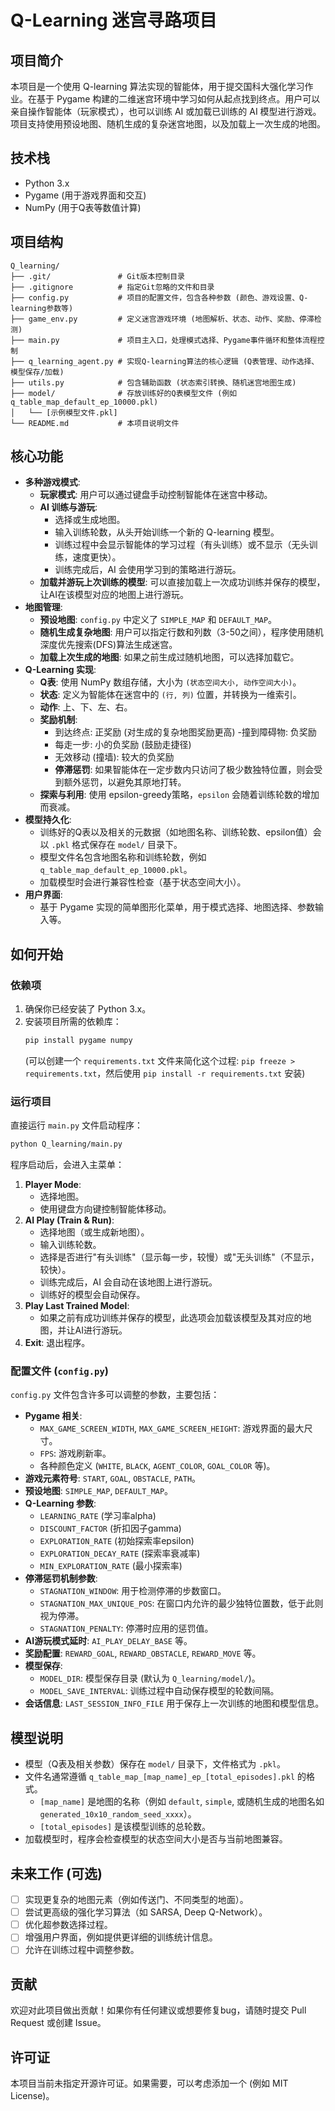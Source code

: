 # Q-Learning 迷宫寻路项目

## 项目简介
本项目是一个使用 Q-learning 算法实现的智能体，用于提交国科大强化学习作业。在基于 Pygame 构建的二维迷宫环境中学习如何从起点找到终点。用户可以亲自操作智能体（玩家模式），也可以训练 AI 或加载已训练的 AI 模型进行游戏。项目支持使用预设地图、随机生成的复杂迷宫地图，以及加载上一次生成的地图。

## 技术栈
- Python 3.x
- Pygame (用于游戏界面和交互)
- NumPy (用于Q表等数值计算)

## 项目结构
```
Q_learning/
├── .git/               # Git版本控制目录
├── .gitignore          # 指定Git忽略的文件和目录
├── config.py           # 项目的配置文件，包含各种参数 (颜色、游戏设置、Q-learning参数等)
├── game_env.py         # 定义迷宫游戏环境 (地图解析、状态、动作、奖励、停滞检测)
├── main.py             # 项目主入口，处理模式选择、Pygame事件循环和整体流程控制
├── q_learning_agent.py # 实现Q-learning算法的核心逻辑 (Q表管理、动作选择、模型保存/加载)
├── utils.py            # 包含辅助函数 (状态索引转换、随机迷宫地图生成)
├── model/              # 存放训练好的Q表模型文件 (例如 q_table_map_default_ep_10000.pkl)
│   └── [示例模型文件.pkl]
└── README.md           # 本项目说明文件
```

## 核心功能
- **多种游戏模式**:
    - **玩家模式**: 用户可以通过键盘手动控制智能体在迷宫中移动。
    - **AI 训练与游玩**:
        - 选择或生成地图。
        - 输入训练轮数，从头开始训练一个新的 Q-learning 模型。
        - 训练过程中会显示智能体的学习过程（有头训练）或不显示（无头训练，速度更快）。
        - 训练完成后，AI 会使用学习到的策略进行游玩。
    - **加载并游玩上次训练的模型**: 可以直接加载上一次成功训练并保存的模型，让AI在该模型对应的地图上进行游玩。
- **地图管理**:
    - **预设地图**: `config.py` 中定义了 `SIMPLE_MAP` 和 `DEFAULT_MAP`。
    - **随机生成复杂地图**: 用户可以指定行数和列数（3-50之间），程序使用随机深度优先搜索(DFS)算法生成迷宫。
    - **加载上次生成的地图**: 如果之前生成过随机地图，可以选择加载它。
- **Q-Learning 实现**:
    - **Q表**: 使用 NumPy 数组存储，大小为 `(状态空间大小, 动作空间大小)`。
    - **状态**: 定义为智能体在迷宫中的 `(行, 列)` 位置，并转换为一维索引。
    - **动作**: 上、下、左、右。
    - **奖励机制**:
        - 到达终点: 正奖励 (对生成的复杂地图奖励更高)
        -撞到障碍物: 负奖励
        - 每走一步: 小的负奖励 (鼓励走捷径)
        - 无效移动 (撞墙): 较大的负奖励
        - **停滞惩罚**: 如果智能体在一定步数内只访问了极少数独特位置，则会受到额外惩罚，以避免其原地打转。
    - **探索与利用**: 使用 epsilon-greedy策略，`epsilon` 会随着训练轮数的增加而衰减。
- **模型持久化**:
    - 训练好的Q表以及相关的元数据（如地图名称、训练轮数、epsilon值）会以 `.pkl` 格式保存在 `model/` 目录下。
    - 模型文件名包含地图名称和训练轮数，例如 `q_table_map_default_ep_10000.pkl`。
    - 加载模型时会进行兼容性检查（基于状态空间大小）。
- **用户界面**:
    - 基于 Pygame 实现的简单图形化菜单，用于模式选择、地图选择、参数输入等。

## 如何开始

### 依赖项
1.  确保你已经安装了 Python 3.x。
2.  安装项目所需的依赖库：
    ```bash
    pip install pygame numpy
    ```
    (可以创建一个 `requirements.txt` 文件来简化这个过程: `pip freeze > requirements.txt`，然后使用 `pip install -r requirements.txt` 安装)

### 运行项目
直接运行 `main.py` 文件启动程序：
```bash
python Q_learning/main.py
```
程序启动后，会进入主菜单：

1.  **Player Mode**:
    - 选择地图。
    - 使用键盘方向键控制智能体移动。
2.  **AI Play (Train & Run)**:
    - 选择地图（或生成新地图）。
    - 输入训练轮数。
    - 选择是否进行"有头训练"（显示每一步，较慢）或"无头训练"（不显示，较快）。
    - 训练完成后，AI 会自动在该地图上进行游玩。
    - 训练好的模型会自动保存。
3.  **Play Last Trained Model**:
    - 如果之前有成功训练并保存的模型，此选项会加载该模型及其对应的地图，并让AI进行游玩。
4.  **Exit**: 退出程序。

### 配置文件 (`config.py`)
`config.py` 文件包含许多可以调整的参数，主要包括：
- **Pygame 相关**:
    - `MAX_GAME_SCREEN_WIDTH`, `MAX_GAME_SCREEN_HEIGHT`: 游戏界面的最大尺寸。
    - `FPS`: 游戏刷新率。
    - 各种颜色定义 (`WHITE`, `BLACK`, `AGENT_COLOR`, `GOAL_COLOR` 等)。
- **游戏元素符号**: `START`, `GOAL`, `OBSTACLE`, `PATH`。
- **预设地图**: `SIMPLE_MAP`, `DEFAULT_MAP`。
- **Q-Learning 参数**:
    - `LEARNING_RATE` (学习率alpha)
    - `DISCOUNT_FACTOR` (折扣因子gamma)
    - `EXPLORATION_RATE` (初始探索率epsilon)
    - `EXPLORATION_DECAY_RATE` (探索率衰减率)
    - `MIN_EXPLORATION_RATE` (最小探索率)
- **停滞惩罚机制参数**:
    - `STAGNATION_WINDOW`: 用于检测停滞的步数窗口。
    - `STAGNATION_MAX_UNIQUE_POS`: 在窗口内允许的最少独特位置数，低于此则视为停滞。
    - `STAGNATION_PENALTY`: 停滞时应用的惩罚值。
- **AI游玩模式延时**: `AI_PLAY_DELAY_BASE` 等。
- **奖励配置**: `REWARD_GOAL`, `REWARD_OBSTACLE`, `REWARD_MOVE` 等。
- **模型保存**:
    - `MODEL_DIR`: 模型保存目录 (默认为 `Q_learning/model/`)。
    - `MODEL_SAVE_INTERVAL`: 训练过程中自动保存模型的轮数间隔。
- **会话信息**: `LAST_SESSION_INFO_FILE` 用于保存上一次训练的地图和模型信息。

## 模型说明
- 模型（Q表及相关参数）保存在 `model/` 目录下，文件格式为 `.pkl`。
- 文件名通常遵循 `q_table_map_[map_name]_ep_[total_episodes].pkl` 的格式。
    - `[map_name]` 是地图的名称（例如 `default`, `simple`, 或随机生成的地图名如 `generated_10x10_random_seed_xxxx`）。
    - `[total_episodes]` 是该模型训练的总轮数。
- 加载模型时，程序会检查模型的状态空间大小是否与当前地图兼容。

## 未来工作 (可选)
- [ ] 实现更复杂的地图元素（例如传送门、不同类型的地面）。
- [ ] 尝试更高级的强化学习算法（如 SARSA, Deep Q-Network）。
- [ ] 优化超参数选择过程。
- [ ] 增强用户界面，例如提供更详细的训练统计信息。
- [ ] 允许在训练过程中调整参数。

## 贡献
欢迎对此项目做出贡献！如果你有任何建议或想要修复bug，请随时提交 Pull Request 或创建 Issue。

## 许可证
本项目当前未指定开源许可证。如果需要，可以考虑添加一个 (例如 MIT License)。 